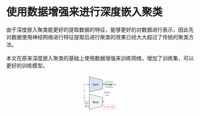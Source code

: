 # 使用数据增强来进行深度嵌入聚类   

由于深度嵌入聚类能更好的提取数据的特征，能够更好的对数据进行表示，因此先对数据使用神经网络进行特征提取后进行聚类的效果已经大大超过了传统的聚类方法。<br/>  
本文在原来深度嵌入聚类的基础上使用数据增强来训练网络，增加了训练集，可以更好的训练模型。<br/>

<div align=center><img width=100 height=100 src="https://github.com/fate-fight/paper/blob/master/images/DECDA.png"></div>
